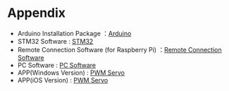 # Appendix

* Arduino Installation Package ：[Arduino](https://drive.google.com/drive/folders/1zUjrzWHk0n6eWjvjdhEDzPntUr5evy3D?usp=sharing)
* STM32 Software : [STM32](https://drive.google.com/drive/folders/1LYAdBvCEqs-37yv26tseEJCKug0Kavrq?usp=sharing)
* Remote Connection Software (for Raspberry Pi) ：[Remote Connection Software](https://drive.google.com/drive/folders/1z5ibL_ASb4D6jMXCciwGPfTManwIDuwb?usp=sharing)
* PC Software : [PC Software](https://drive.google.com/drive/folders/1fgU_ZrbheD-lnuVmxgHvfQSwS02zmyHS?usp=sharing)
* APP(Windows Version) : [PWM Servo](https://drive.google.com/drive/folders/1LuSeheZKBtmORKgpmgJLwLOdz40EYyYU?usp=sharing)
* APP(iOS Version) : [PWM Servo](https://apps.apple.com/us/app/learm/id1192117647)